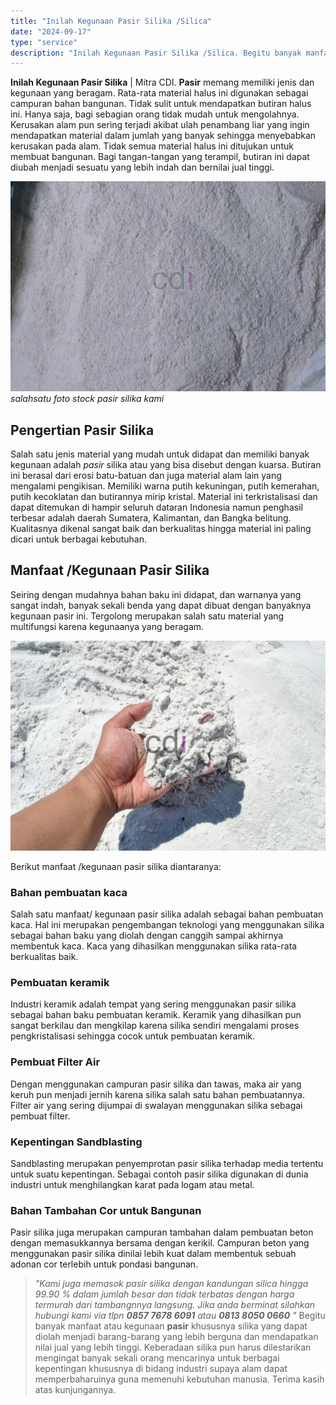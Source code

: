 ```yaml
---
title: "Inilah Kegunaan Pasir Silika /Silica"
date: "2024-09-17"
type: "service"
description: "Inilah Kegunaan Pasir Silika /Silica. Begitu banyak manfaat atau kegunaan **pasir** khususnya silika yang dapat diolah menjadi barang-barang yang lebih bergu..."
---
```


**Inilah Kegunaan Pasir Silika** | Mitra CDI. **Pasir** memang memiliki jenis dan kegunaan yang beragam. Rata-rata material halus ini digunakan sebagai campuran bahan bangunan. Tidak sulit untuk mendapatkan butiran halus ini. Hanya saja, bagi sebagian orang tidak mudah untuk mengolahnya. Kerusakan alam pun sering terjadi akibat ulah penambang liar yang ingin mendapatkan material dalam jumlah yang banyak sehingga menyebabkan kerusakan pada alam. Tidak semua material halus ini ditujukan untuk membuat bangunan. Bagi tangan-tangan yang terampil, butiran ini dapat diubah menjadi sesuatu yang lebih indah dan bernilai jual tinggi.

![salahsatu foto stock pasir silika kami](/images/blog/pasir-silika-bangka.jpg)
*salahsatu foto stock pasir silika kami*

 ## Pengertian Pasir Silika
    
Salah satu jenis material yang mudah untuk didapat dan memiliki banyak kegunaan adalah _pasir_ silika atau yang bisa disebut dengan kuarsa. Butiran ini berasal dari erosi batu-batuan dan juga material alam lain yang mengalami pengikisan. Memiliki warna putih kekuningan, putih kemerahan, putih kecoklatan dan butirannya mirip kristal. Material ini terkristalisasi dan dapat ditemukan di hampir seluruh dataran Indonesia namun penghasil terbesar adalah daerah Sumatera, Kalimantan, dan Bangka belitung. Kualitasnya dikenal sangat baik dan berkualitas hingga material ini paling dicari untuk berbagai kebutuhan.

 ## Manfaat /Kegunaan Pasir Silika
    
Seiring dengan mudahnya bahan baku ini didapat, dan warnanya yang sangat indah, banyak sekali benda yang dapat dibuat dengan banyaknya kegunaan pasir ini. Tergolong merupakan salah satu material yang multifungsi karena kegunaanya yang beragam.

![silika-bangka-putih](/images/blog/silika-bangka-putih.jpg)

Berikut manfaat /kegunaan pasir silika diantaranya:

### Bahan pembuatan kaca
    
Salah satu manfaat/ kegunaan pasir silika adalah sebagai bahan pembuatan kaca. Hal ini merupakan pengembangan teknologi yang menggunakan silika sebagai bahan baku yang diolah dengan canggih sampai akhirnya membentuk kaca. Kaca yang dihasilkan menggunakan silika rata-rata berkualitas baik.

### Pembuatan keramik
    
Industri keramik adalah tempat yang sering menggunakan pasir silika sebagai bahan baku pembuatan keramik. Keramik yang dihasilkan pun sangat berkilau dan mengkilap karena silika sendiri mengalami proses pengkristalisasi sehingga cocok untuk pembuatan keramik.

### Pembuat Filter Air
    
Dengan menggunakan campuran pasir silika dan tawas, maka air yang keruh pun menjadi jernih karena silika salah satu bahan pembuatannya. Filter air yang sering dijumpai di swalayan menggunakan silika sebagai pembuat filter.

### Kepentingan Sandblasting
    
Sandblasting merupakan penyemprotan pasir silika terhadap media tertentu untuk suatu kepentingan. Sebagai contoh pasir silika digunakan di dunia industri untuk menghilangkan karat pada logam atau metal.

### Bahan Tambahan Cor untuk Bangunan
    
Pasir silika juga merupakan campuran tambahan dalam pembuatan beton dengan memasukkannya bersama dengan kerikil. Campuran beton yang menggunakan pasir silika dinilai lebih kuat dalam membentuk sebuah adonan cor terlebih untuk pondasi bangunan.
> _"Kami juga memasok pasir silika dengan kandungan silica hingga 99.90 % dalam jumlah besar dan tidak terbatas dengan harga termurah dari tambangnnya langsung. Jika anda berminat silahkan hubungi kami via tlpn **0857 7678 6091** atau **0813 8050 0660** "_
Begitu banyak manfaat atau kegunaan **pasir** khususnya silika yang dapat diolah menjadi barang-barang yang lebih berguna dan mendapatkan nilai jual yang lebih tinggi. Keberadaan silika pun harus dilestarikan mengingat banyak sekali orang mencarinya untuk berbagai kepentingan khususnya di bidang industri supaya alam dapat memperbaharuinya guna memenuhi kebutuhan manusia. Terima kasih atas kunjungannya.

